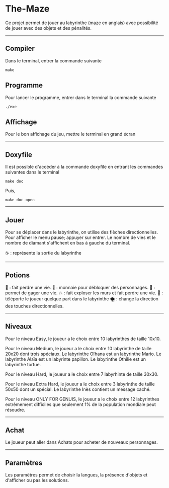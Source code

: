 # The-Maze
Ce projet permet de jouer au labyrinthe (maze en anglais) avec possibilité de jouer avec des objets et des pénalités.
__________________________________________________________________________________________

## Compiler
Dans le terminal, entrer la commande suivante
```
make
```

## Programme
Pour lancer le programme, entrer dans le terminal la commande suivante
```
./exe
```

## Affichage
Pour le bon affichage du jeu, mettre le terminal en grand écran

_________________________________________________________________________________________
## Doxyfile
Il est possible d'accéder à la commande doxyfile en entrant les commandes suivantes dans le terminal
```
make doc
```
Puis,
```
make doc-open
```
_________________________________________________________________________________________
## Jouer
Pour se déplacer dans le labyrinthe, on utilise des flèches directionnelles.
Pour afficher le menu pause; appuyer sur entrer.
Le nombre de vies et le nombre de diamant s'affichent en bas à gauche du terminal.

☕ : représente la sortie du labyrinthe
_________________________________________________________________________________________
## Potions
🧪 : fait perdre une vie.
💎 : monnaie pour débloquer des personnages.
🌟 : permet de gager une vie.
💥 : fait exploser les murs et fait perdre une vie.
🔮 : téléporte le joueur quelque part dans le labyrinthe
🌪️ : change la direction des touches directionnelles.
_________________________________________________________________________________________
## Niveaux
Pour le niveau Easy, le joueur a le choix entre 10 labyrinthes de taille 10x10.

Pour le niveau Medium, le joueur a le choix entre 10 labyrinthe de taille 20x20 dont trois spéciaux.
Le labyrinthe Oïhana est un labyrinthe Mario.
Le labyrinthe Alaïa est un labyrinte papillon.
Le labyrinthe Othilie est un labyrinthe tortue.


Pour le niveau Hard, le joueur a le choix entre 7 labyrhinte de taille 30x30.

Pour le niveau Extra Hard, le joueur a le choix entre 3 labyrinthe de taille 50x50 dont un spécial.
Le labyrinthe Inès contient un message caché.

Pour le niveau ONLY FOR GENUIS, le joueur a le choix entre 12 labyrinthes extrèmement difficiles que seulement 1% de la population mondiale peut résoudre.
_________________________________________________________________________________________
## Achat
Le joueur peut aller dans Achats pour acheter de nouveaux personnages.

_________________________________________________________________________________________
## Paramètres
Les paramètres permet de choisir la langues, la présence d'objets et d'afficher ou pas les solutions.
